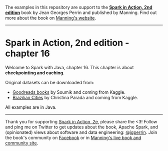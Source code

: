 The examples in this repository are support to the **[Spark in Action, 2nd edition](http://jgp.net/sia)** book by Jean Georges Perrin and published by Manning. Find out more about the book on [Manning's website](http://jgp.net/sia).

---

# Spark in Action, 2nd edition - chapter 16

Welcome to Spark with Java, chapter 16. This chapter is about **checkpointing and caching**.

Original datasets can be downloaded from:
* [Goodreads books](https://www.kaggle.com/jealousleopard/goodreadsbooks) by Soumik and coming from Kaggle.
* [Brazilian Cities](https://www.kaggle.com/crisparada/brazilian-cities) by Christina Parada and coming from Kaggle. 
  

All examples are in Java.

---

Thank you for supporting [Spark in Action, 2e](http://jgp.net/sia), please share the <3!
Follow and ping me on Twitter to get updates about the book, Apache Spark, and (opinionated) views about software and data engineering: [@jgperrin](https://twitter.com/jgperrin). 
Join the book's community on [Facebook](https://www.facebook.com/SparkInAction/) or in [Manning's live book and community site](https://livebook.manning.com/#!/book/spark-in-action-second-edition?a_aid=jgp).
